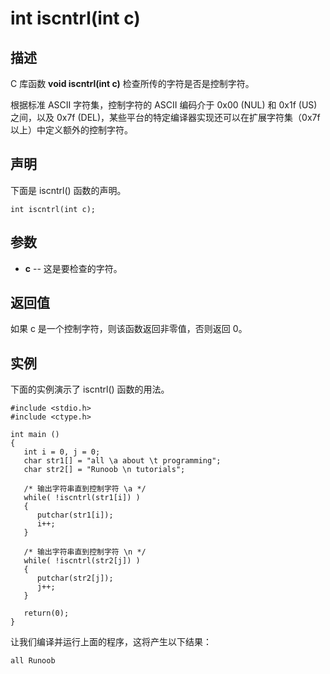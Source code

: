 # int iscntrl(int c)

## 描述

C 库函数 **void iscntrl(int c)** 检查所传的字符是否是控制字符。

根据标准 ASCII 字符集，控制字符的 ASCII 编码介于 0x00 (NUL) 和 0x1f (US) 之间，以及 0x7f (DEL)，某些平台的特定编译器实现还可以在扩展字符集（0x7f 以上）中定义额外的控制字符。

## 声明

下面是 iscntrl() 函数的声明。

```
int iscntrl(int c);
```

## 参数

- **c** -- 这是要检查的字符。

## 返回值

如果 c 是一个控制字符，则该函数返回非零值，否则返回 0。

## 实例

下面的实例演示了 iscntrl() 函数的用法。

```
#include <stdio.h>
#include <ctype.h>

int main ()
{
   int i = 0, j = 0;
   char str1[] = "all \a about \t programming";
   char str2[] = "Runoob \n tutorials";
  
   /* 输出字符串直到控制字符 \a */
   while( !iscntrl(str1[i]) ) 
   {
      putchar(str1[i]);
      i++;
   }
  
   /* 输出字符串直到控制字符 \n */
   while( !iscntrl(str2[j]) ) 
   {
      putchar(str2[j]);
      j++;
   }
   
   return(0);
}
```

让我们编译并运行上面的程序，这将产生以下结果：

```
all Runoob 
```